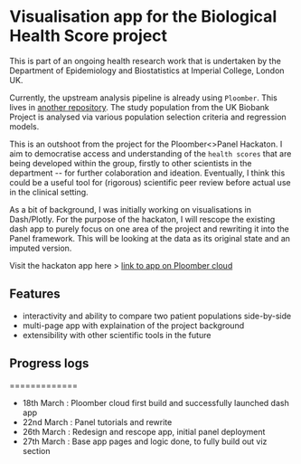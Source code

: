 # Visualisation app for the Biological Health Score project 

This is part of an ongoing health research work that is undertaken by the Department of Epidemiology and Biostatistics at Imperial College, London UK.

Currently, the upstream analysis pipeline is already using `Ploomber`. This lives in [another repository](https://github.com/dcstang/tromso-delta-bhs). The study population from the UK Biobank Project is analysed via various population selection criteria and regression models. 

This is an outshoot from the project for the Ploomber<>Panel Hackaton. I aim to democratise access and understanding of the `health scores` that are being developed within the group, firstly to other scientists in the department -- for further colaboration and ideation. Eventually, I think this could be a useful tool for (rigorous) scientific peer review before actual use in the clinical setting.

As a bit of background, I was initially working on visualisations in Dash/Plotly. For the purpose of the hackaton, I will rescope the existing dash app to purely focus on one area of the project and rewriting it into the Panel framework. This will be looking at the data as its original state and an imputed version.

Visit the hackaton app here > [link to app on Ploomber cloud](https://plain-breeze-4374.ploomberapp.io)

## Features 
* interactivity and ability to compare two patient populations side-by-side
* multi-page app with explaination of the project background
* extensibility with other scientific tools in the future

## Progress logs
=============
* 18th March : Ploomber cloud first build and successfully launched dash app
* 22nd March : Panel tutorials and rewrite
* 26th March : Redesign and rescope app, initial panel deployment
* 27th March : Base app pages and logic done, to fully build out viz section
